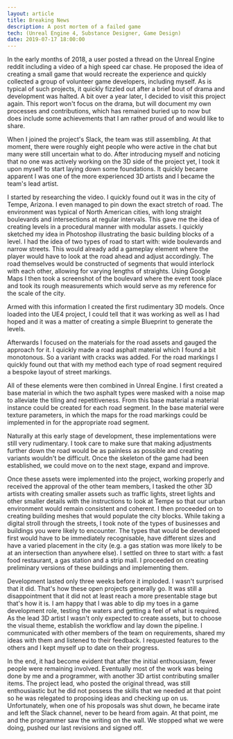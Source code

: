 ```yaml
---
layout: article
title: Breaking News
description: A post mortem of a failed game
tech: (Unreal Engine 4, Substance Designer, Game Design)
date: 2019-07-17 18:00:00
---
```


In the early months of 2018, a user posted a thread on the Unreal Engine reddit including a video of a high speed car chase. He proposed the idea of creating a small game that would recreate the experience and quickly collected a group of volunteer game developers, including myself. As is typical of such projects, it quickly fizzled out after a brief bout of drama and development was halted. A bit over a year later, I decided to visit this project again. This report won't focus on the drama, but will document my own processes and contributions, which has remained buried up to now but does include some achievements that I am rather proud of and would like to share.

When I joined the project's Slack, the team was still assembling. At that moment, there were roughly eight people who were active in the chat but many were still uncertain what to do. After introducing myself and noticing that no one was actively working on the 3D side of the project yet, I took it upon myself to start laying down some foundations. It quickly became apparent I was one of the more experienced 3D artists and I became the team's lead artist. 

I started by researching the video. I quickly found out it was in the city of Tempe, Arizona. I even managed to pin down the exact stretch of road. The environment was typical of North American cities, with long straight boulevards and intersections at regular intervals. This gave me the idea of creating levels in a procedural manner with modular assets. I quickly sketched my idea in Photoshop illustrating the basic building blocks of a level. I had the idea of two types of road to start with: wide boulevards and narrow streets. This would already add a gameplay element where the player would have to look at the road ahead and adjust accordingly. The road themselves would be constructed of segments that would interlock with each other, allowing for varying lengths of straights. Using Google Maps I then took a screenshot of the boulevard where the event took place and took its rough measurements which would serve as my reference for the scale of the city.

Armed with this information I created the first rudimentary 3D models. Once loaded into the UE4 project, I could tell that it was working as well as I had hoped and it was a matter of creating a simple Blueprint to generate the levels.

Afterwards I focused on the materials for the road assets and gauged the approach for it. I quickly made a road asphalt material which I found a bit monotonous. So a variant with cracks was added. For the road markings I quickly found out that with my method each type of road segment required a bespoke layout of street markings.

All of these elements were then combined in Unreal Engine. I first created a base material in which the two asphalt types were masked with a noise map to alleviate the tiling and repetitiveness. From this base material a material instance could be created for each road segment. In the base material were texture parameters, in which the maps for the road markings could be implemented in for the appropriate road segment. 

Naturally at this early stage of development, these implementations were still very rudimentary. I took care to make sure that making adjustments further down the road would be as painless as possible and creating variants wouldn't be difficult. Once the skeleton of the game had been established, we could move on to the next stage, expand and improve.

Once these assets were implemented into the project, working properly and received the approval of the other team members, I tasked the other 3D artists with creating smaller assets such as traffic lights, street lights and other smaller details with the instructions to look at Tempe so that our urban environment would remain consistent and coherent. I then proceeded on to creating building meshes that would populate the city blocks. While taking a digital stroll through the streets, I took note of the types of businesses and buildings you were likely to encounter. The types that would be developed first would have to be immediately recognisable, have different sizes and have a varied placement in the city (e.g. a gas station was more likely to be at an intersection than anywhere else). I settled on three to start with: a fast food restaurant, a gas station and a strip mall. I proceeded on creating preliminary versions of these buildings and implementing them.

Development lasted only three weeks before it imploded. I wasn't surprised that it did. That's how these open projects generally go. It was still a disappointment that it did not at least reach a more presentable stage but that's how it is. I am happy that I was able to dip my toes in a game development role, testing the waters and getting a feel of what is required. As the lead 3D artist I wasn't only expected to create assets, but to choose the visual theme, establish the workflow and lay down the pipeline. I communicated with other members of the team on requirements, shared my ideas with them and listened to their feedback. I requested features to the others and I kept myself up to date on their progress. 

In the end, it had become evident that after the initial enthousiasm, fewer people were remaining involved. Eventually most of the work was being done by me and a programmer, with another 3D artist contributing smaller items. The project lead, who posted the original thread, was still enthousiastic but he did not possess the skills that we needed at that point so he was relegated to proposing ideas and checking up on us. Unfortunately, when one of his proposals was shut down, he became irate and left the Slack channel, never to be heard from again. At that point, me and the programmer saw the writing on the wall. We stopped what we were doing, pushed our last revisions and signed off.
